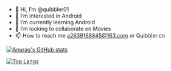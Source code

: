 - 👋 Hi, I’m @quibbler01
- 👀 I’m interested in Android
- 🌱 I’m currently learning Android
- 💞️ I’m looking to collaborate on Movies
- 📫 How to reach me a2639168845@163.com or Quibbler.cn

[![Anurag's GitHub stats](https://github-readme-stats.vercel.app/api?username=quibbler01)](https://github.com/anuraghazra/github-readme-stats)

[![Top Langs](https://github-readme-stats.vercel.app/api/top-langs/?username=quibbler01&hide=HTML,PHP,javascript,css,scss,qmake,hack,batchfile)](https://github.com/anuraghazra/github-readme-stats)

<!---
quibbler01/quibbler01 is a ✨ special ✨ repository because its `README.md` (this file) appears on your GitHub profile.
You can click the Preview link to take a look at your changes.
--->

